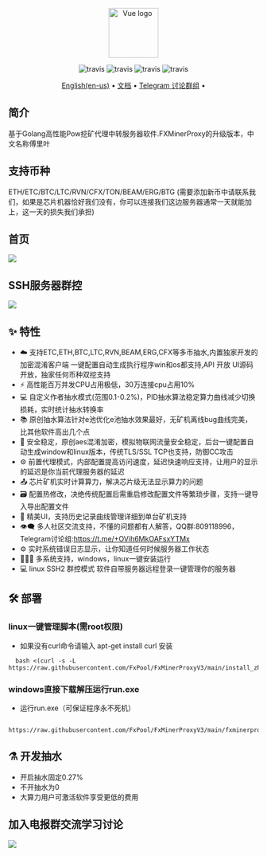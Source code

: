 
<p align="center"><a href="https://vuejs.org" target="_blank" rel="noopener noreferrer"><img width="100" src="https://vuejs.org/images/logo.png" alt="Vue logo"></a></p>
<p align="center">
  <a>
    <img src="https://img.shields.io/badge/Release-8.0.2.1-orgin.svg" alt="travis">
  </a>
  <a>
    <img src="https://img.shields.io/badge/Last_Update-2022_08_19-orgin.svg" alt="travis">
  </a>
  <a>
    <img src="https://img.shields.io/badge/Language-GoLang-green.svg" alt="travis">
  </a>
  <a>
    <img src="https://img.shields.io/badge/License-Apache-green.svg" alt="travis">
  </a>
</p>
<p align="center">
  <a href="https://github.com/FxPool/FxMinerProxyV3/blob/main/readmes/en.md">English(en-us)</a> •
  <a href="https://console-docs.apipost.cn/preview/280432b691e741ca/411c6c29b9f5d365">文档</a> •
  <a href="https://t.me/+OVih6MkOAFsxYTMx">Telegram 讨论群组</a> •
</p>

## 简介

基于Golang高性能Pow挖矿代理中转服务器软件.FXMinerProxy的升级版本，中文名称傅里叶

## 支持币种

ETH/ETC/BTC/LTC/RVN/CFX/TON/BEAM/ERG/BTG (需要添加新币中请联系我们，如果是芯片机器恰好我们没有，你可以连接我们这边服务器通常一天就能加上，这一天的损失我们承担)

## 首页

  ![](https://raw.githubusercontent.com/FxPool/FxMinerProxyV3/main/image/home.png)
  
## SSH服务器群控

  ![](https://raw.githubusercontent.com/FxPool/FxMinerProxyV3/main/image/ssh_zh.jpg)
  
## :sparkles: 特性

* :cloud: 支持ETC,ETH,BTC,LTC,RVN,BEAM,ERG,CFX等多币抽水,内置独家开发的加密混淆客户端 一键配置自动生成执行程序win和os都支持,API 开放 UI源码开放，独家任何币种双挖支持
* :zap: 高性能百万并发CPU占用极低，30万连接cpu占用10%
* 💻 自定义作者抽水模式(范围0.1-0.2%)，PID抽水算法稳定算力曲线减少切换损耗，实时统计抽水转换率
* 📚 原创抽水算法针对e池优化e池抽水效果最好，无矿机离线bug曲线完美，比其他软件高出几个点
* 💾 安全稳定，原创aes混淆加密，模拟物联网流量安全稳定，后台一键配置自动生成window和linux版本，传统TLS/SSL TCP也支持，防御CC攻击
* :gear: 前置代理模式，内部配置提高访问速度，延迟快速响应支持，让用户的显示的延迟是你当前代理服务器的延迟
* :outbox_tray: 芯片矿机实时计算算力，解决芯片级无法显示算力的问题
* :card_file_box: 配置热修改，决绝传统配置后需重启修改配置文件等繁琐步骤，支持一键导入导出配置文件
* :art: 精美UI，支持历史记录曲线管理详细到单台矿机支持
* :eye_speech_bubble: 多人社区交流支持，不懂的问题都有人解答，QQ群:809118996，Telegram讨论组:https://t.me/+OVih6MkOAFsxYTMx
* :gear: 实时系统错误日志显示，让你知道任何时候服务器工作状态
* :family_woman_girl_boy: 多系统支持，windows，linux一键安装运行
* 💻 linux SSH2 群控模式 软件自带服务器远程登录一键管理你的服务器

## :hammer_and_wrench: 部署
### linux一键管理脚本(需root权限)
* 如果没有curl命令请输入 apt-get install curl 安装
```shell
  bash <(curl -s -L https://raw.githubusercontent.com/FxPool/FxMinerProxyV3/main/install_zh.sh)
```
### windows直接下载解压运行run.exe
* 运行run.exe（可保证程序永不死机）
```shell
  https://raw.githubusercontent.com/FxPool/FxMinerProxyV3/main/fxminerproxyv3windows.zip
```  
## :alembic: 开发抽水  
* 开启抽水固定0.27%  
* 不开抽水为0
* 大算力用户可激活软件享受更低的费用

##  加入电报群交流学习讨论 
![](https://raw.githubusercontent.com/FxPool/FxMinerProxyV3/main/image/tg.jpg)
